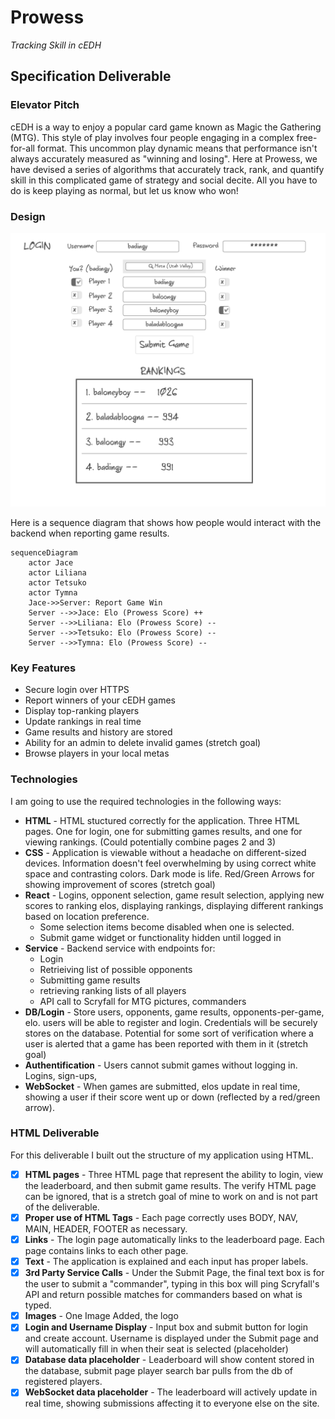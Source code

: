 # Prowess

*Tracking Skill in cEDH*

## Specification Deliverable

### Elevator Pitch

cEDH is a way to enjoy a popular card game known as Magic the Gathering (MTG). This style of play involves four people engaging in a complex free-for-all format. This uncommon play dynamic means that performance isn't always accurately measured as "winning and losing". Here at Prowess, we have devised a series of algorithms that accurately track, rank, and quantify skill in this complicated game of strategy and social decite. All you have to do is keep playing as normal, but let us know who won!

### Design

![Mock](prowessMockUI.png)

Here is a sequence diagram that shows how people would interact with the backend when reporting game results.

```mermaid
sequenceDiagram
    actor Jace
    actor Liliana 
    actor Tetsuko
    actor Tymna
    Jace->>Server: Report Game Win
    Server -->>Jace: Elo (Prowess Score) ++
    Server -->>Liliana: Elo (Prowess Score) --
    Server -->>Tetsuko: Elo (Prowess Score) --
    Server -->>Tymna: Elo (Prowess Score) --
```

### Key Features

 - Secure login over HTTPS
 - Report winners of your cEDH games
 - Display top-ranking players
 - Update rankings in real time
 - Game results and history are stored
 - Ability for an admin to delete invalid games (stretch goal)
 - Browse players in your local metas

### Technologies

I am going to use the required technologies in the following ways:

 - **HTML** - HTML stuctured correctly for the application. Three HTML pages. One for login, one for submitting games results, and one for viewing rankings. (Could potentially combine pages 2 and 3)
 - **CSS** - Application is viewable without a headache on different-sized devices. Information doesn't feel overwhelming by using correct white space and contrasting colors. Dark mode is life. Red/Green Arrows for showing improvement of scores (stretch goal)
 - **React** - Logins, opponent selection, game result selection, applying new scores to ranking elos, displaying rankings, displaying different rankings based on location preference. 
    - Some selection items become disabled when one is selected.
    - Submit game widget or functionality hidden until logged in
 - **Service** - Backend service with endpoints for:
    - Login
    - Retrieiving list of possible opponents
    - Submitting game results
    - retrieving ranking lists of all players
    - API call to Scryfall for MTG pictures, commanders
 - **DB/Login** - Store users, opponents, game results, opponents-per-game, elo. users will be able to register and login. Credentials will be securely stores on the database. Potential for some sort of verification where a user is alerted that a game has been reported with them in it (stretch goal)
 - **Authentification** - Users cannot submit games without logging in. Logins, sign-ups, 
 - **WebSocket** - When games are submitted, elos update in real time, showing a user if their score went up or down (reflected by a red/green arrow).

 ### HTML Deliverable

 For this deliverable I built out the structure of my application using HTML.

- [x] **HTML pages** - Three HTML page that represent the ability to login, view the leaderboard, and then submit game results. The verify HTML page can be ignored, that is a stretch goal of mine to work on and is not part of the deliverable.
- [x] **Proper use of HTML Tags** - Each page correctly uses BODY, NAV, MAIN, HEADER, FOOTER as necessary.
- [x] **Links** - The login page automatically links to the leaderboard page. Each page contains links to each other page.
- [x] **Text** - The application is explained and each input has proper labels.
- [x] **3rd Party Service Calls** - Under the Submit Page, the final text box is for the user to submit a "commander", typing in this box will ping Scryfall's API and return possible matches for commanders based on what is typed.
- [x] **Images** - One Image Added, the logo
- [x] **Login and Username Display** - Input box and submit button for login and create account. Username is displayed under the Submit page and will automatically fill in when their seat is selected (placeholder)
- [x] **Database data placeholder** - Leaderboard will show content stored in the database, submit page player search bar pulls from the db of registered players.
- [x] **WebSocket data placeholder** - The leaderboard will actively update in real time, showing submissions affecting it to everyone else on the site.